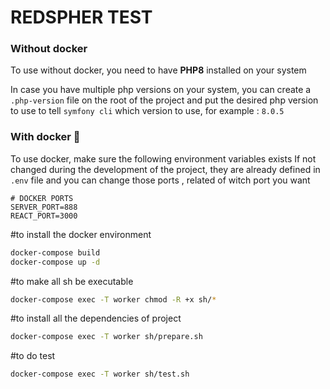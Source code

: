 # REDSPHER TEST

### Without docker

To use without docker, you need to have **PHP8** installed on your system

In case you have multiple php versions on your system, you can create a ``.php-version`` file on the root of the project
and put the desired php version to use to tell ``symfony cli`` which version to use, for example :
```8.0.5```

### With docker 🐳

To use docker, make sure the following environment variables exists
If not changed during the development of the project, they are already defined in ``.env`` file
and you can change those ports , related of witch port you want
```
# DOCKER PORTS
SERVER_PORT=888
REACT_PORT=3000
```

#to install the docker environment
```bash
docker-compose build
docker-compose up -d
```
#to make all sh be executable
```bash
docker-compose exec -T worker chmod -R +x sh/*
```
#to install all the dependencies of project
```bash
docker-compose exec -T worker sh/prepare.sh
```

#to do test
```bash
docker-compose exec -T worker sh/test.sh
```
